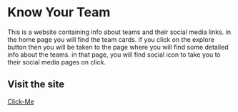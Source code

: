 # Know Your Team

This is a website containing info about teams and their social media links.
in the home page you will find the team cards. if you click on the explore button then
you will be taken to the page where you will find some detailed info about the teams.
in that page, you will find social icon to take you to their social media pages on click.

## Visit the site
[Click-Me](https://know-your-team.netlify.app/)